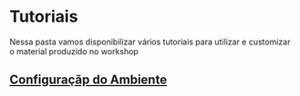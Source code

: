 # Tutoriais

Nessa pasta vamos disponibilizar vários tutoriais para utilizar e customizar o material produzido no workshop

## [Configuraçãp do Ambiente](./Ambiente.md)
